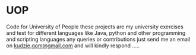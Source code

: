 # UOP
Code for University of People
these projects are my university exercises and test for different languages like Java, python and other programming and scripting languages
any queries or contributions just send me an email on kudzie.gom@gmail.com and will kindly respond .....
